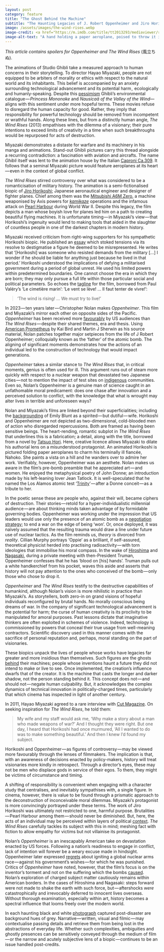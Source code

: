 ```yaml
---
layout: post
category: feature
title: "The Ghost Behind the Machine"
subtitle: "The Haunting Legacies of J. Robert Oppenheimer and Jiro Horikoshi"
image: /assets/images/the-wind-rises.webp
image-credit: <a href="https://m.imdb.com/title/tt2013293/mediaviewer/rm303290625/">Studio Ghibli</a>
image-alt-text: "A hand holding a paper aeroplane, poised to throw it into the air"
---
```


_This article contains spoilers for Oppenheimer and The Wind Rises_ (風立ちぬ).

The animations of Studio Ghibli take a measured approach to human concerns in their storytelling. To director Hayao Miyazaki, people are not equipped to be arbiters of morality or ethics with respect to the natural world and its inhabitants. This belief is accompanied by an anxiety surrounding technological advancement and its potential harm ,  ecologically and humanly-speaking. Despite this [pessimism](https://www.newyorker.com/books/page-turner/hayao-miyazakis-beautiful-broken-worlds) Ghibli’s environmental catalogue — _Princess Mononoke_ and _Nausicaä of the Valley of the Wind_— aligns with this sentiment under more hopeful terms. These movies refuse to disregard the human capacity for good. Rather, they imply that responsibility for powerful technology should be removed from incompetent or wrathful hands. Along these lines, but from a distinctly human angle, _The Wind Rises_ (2013) empathises with the dilemma of a visionary; their pure intentions to exceed limits of creativity in a time when such breakthroughs would be repurposed for acts of destruction.

Miyazaki demonstrates a distaste for warfare and its machinery in his manga and animations. Stand-out Ghibli pictures carry this thread alongside a recurring contradiction: a fascination with aviation and aircrafts. The name _Ghibli_ itself was lent to the animation house by the Italian [Caproni Ca.309](https://en.wikipedia.org/wiki/Caproni_Ca.309). It follows that a seminal Miyazaki picture would feature aeroplanes at its heart — even in the context of global conflict.

_The Wind Rises_ stirred controversy over what was considered to be a romanticisation of military history. The animation is a semi-fictionalised biopic of [Jiro Horikoshi](https://www.nytimes.com/1982/01/12/obituaries/jiro-horikoshi-78-dies-in-tokyo-designer-of-zero-fighter-aircraft.html); Japanese aeronautical engineer and designer of fighter planes. Chief among them was the [Mitsubishi A6M Zero](https://en.wikipedia.org/wiki/Mitsubishi_A6M_Zero), a machine weaponised by Axis powers for [_kamikaze_](https://en.wikipedia.org/wiki/Kamikaze) operations and the infamous attack on [Pearl Harbour](https://www.newyorker.com/books/double-take/takes-remembering-pearl-harbor) during World War II. Despite this legacy, the film depicts a man whose boyish love for planes led him on a path to creating beautiful flying machines. It is unfortunate timing — in Miyazaki’s view — that Horikoshi’s ingenuity would lend to making tools that aided in the slaughter of countless people in one of the darkest chapters in modern history.

Miyazaki received criticism from right-wing supporters for his sympathetic Horikoshi biopic. He published an [essay](https://www.ghibli.jp/docs/0718kenpo.pdf) which stoked tensions via its resolve to destigmatise a figure he deemed to be misrepresented. He writes that ‘[Horikoshi] was someone who resisted demands from the military […] I wonder if he should be liable for anything just because he lived in that period.’ Horikoshi understood the implications of defying a militarised government during a period of global unrest. He used his limited powers within predetermined boundaries. One cannot choose the era in which they are born; they may only pursue a full life within those particular social and political parameters. So echoes the [tagline](https://genius.com/29160976) for the film, borrowed from Paul Valéry’s ‘Le cimetière marin’: ‘Le vent se lève! … Il faut tenter de vivre!’: 

> ‘The wind is rising! … We must try to live!’

In 2023 — ten years later — Christopher Nolan makes _Oppenheimer_. This film and Miyazaki’s mirror each other on opposite sides of the Pacific. _Oppenheimer_ has been received more [favourably](https://www.nytimes.com/2023/07/19/movies/oppenheimer-review-christopher-nolan.html) by US audiences than _The Wind Rises_ — despite their shared themes, era and thesis. Using [American Prometheus](https://en.wikipedia.org/wiki/American_Prometheus) by Kai Bird and Martin J Sherwin as his source material, Nolan patches together major setpieces from the life of J Robert Oppenheimer; colloquially known as the ‘father’ of the atomic bomb. The aligning of significant moments demonstrates how the actions of an individual led to the construction of technology that would impact generations.

_Oppenheimer_ takes a similar stance to _The Wind Rises_ that, in critical moments, genius is often used for ill. This argument runs out of steam more quickly with respect to a nuclear weapon that devastated two Japanese cities — not to mention the impact of test sites on [indigenous](https://time.com/6296470/oppenheimer-navajo-uranium-mining-essay/) communities. Even so, Nolan’s Oppenheimer is a genuine man of science caught in an unfathomable moral predicament: does one chase after innovation and a perceived solution to conflict, with the knowledge that what is wrought may alter lives in terrible and unforeseen ways?

Nolan and Miyazaki’s films are linked beyond their superficialities; including the [backgrounding](https://www.vogue.co.uk/article/oppenheimer-female-characters) of Emily Blunt as a spirited — but dutiful — wife. Horikoshi and Oppenheimer are not depicted as two-dimensional, cold-blooded men of action who disregarded repercussions. Both are framed as having been sensitive beings. The heart-rending, romantic subplot in _The Wind Rises_ that underlines this is a fabrication; a detail, along with the title, borrowed from a novel by [Tatsuo Hori](https://en.wikipedia.org/wiki/The_Wind_Has_Risen). Here, creative licence allows Miyazaki to dilate his authorial lens on a misunderstood protagonist. An animated Horikoshi is pictured folding paper aeroplanes to charm his terminally ill fiancée, Nahoko. She paints a vista on a hill and he wanders over to admire her work. Verifiably, however, Oppenheimer was an aesthete. Nolan makes us aware in the film’s pre-bomb preamble that he appreciated art — and women. He enjoyed the metaphysical poetry of John Donne; an introduction made by his left-leaning lover Jean Tatlock. It is well-speculated that he named the Los Alamos atomic test ‘[Trinity](https://genius.com/1625890)’ — after a Donne conceit — as a tribute to her.

In the poetic sense these are people who, against their will, became ciphers of destruction. Their stories — retold for a hyper-individualistic millennial audience — are about thinking minds taken advantage of by formidable governing bodies. Oppenheimer was working under the impression that US leaders would use only the presence of an atomic bomb as a [negotiation strategy](https://time.com/6297240/atomic-bomb-expert-oppenheimer-interview/); to end a war on the edge of being ‘won’. Or, once deployed, it was naïvely assumed that the resulting trauma would draw a line under future use of nuclear tactics. As the film reminds us, _theory_ is divorced from _reality_. Cillian Murphy portrays ‘Oppie’ as a brilliant, if self-assured, theoretical physicist herded into practising radioactivity — with torn ideologies that immobilise his moral compass. In the wake of [Hiroshima](https://www.newyorker.com/magazine/1946/08/31/hiroshima) and [Nagasaki](https://www.newyorker.com/tech/annals-of-technology/nagasaki-the-last-bomb), during a private meeting with then-President Truman, Oppenheimer confesses that he has ‘blood on [his] hands’. Truman pulls out a white handkerchief from his pocket, waves this aside and asserts that history will not pay attention to the ones who conceived of the bomb — only those who chose to drop it.

_Oppenheimer_ and _The Wind Rises_ testify to the destructive capabilities of humankind, although Nolan’s vision is more nihilistic in practice than Miyazaki’s. As storytellers, both zero-in on grand visions of hopeful individuals reconfigured by brutal hands. No morally conscious being dreams of war. In the company of significant technological advancement is the potential for harm; the curse of human creativity is its proclivity to be manipulated for amoral purposes. Past lessons dictate that imaginative thinkers are often exploited in schemes of violence. Indeed, technology is commissioned by powers that conceal their true usage from well-meaning contractors. Scientific discovery used in this manner comes with the sacrifice of personal reputation and, perhaps, moral standing on the part of visionaries.

These biopics unpack the lives of people whose works have legacies far greater and more insidious than themselves. Such figures are the ghosts [behind](https://en.wikipedia.org/wiki/The_Ghost_in_the_Machine) their machines; people whose inventions haunt a future they did not intend to make or live to see. Once implemented, the creation’s influence dwarfs that of the creator. It is the machine that casts the longer and darker shadow, not the person standing behind it. This concept does not — and should not — negate human culpability. But, it acknowledges the complex dynamics of technical innovation in politically-charged times, particularly that which cinema has inspected in light of another century.

In 2011, Hayao Miyazaki agreed to a rare interview with [Cut Magazine](https://www.animationmagazine.net/2013/08/miyazaki-pic-continues-to-stir-auds-in-japan/). On seeking inspiration for _The Wind Rises_, he told them:

> My wife and my staff would ask me, ‘Why make a story about a man who made weapons of war?’ And I thought they were right. But one day, I heard that Horikoshi had once murmured, ‘All I wanted to do was to make something beautiful.’ And then I knew I’d found my subject.

Horikoshi and Oppenheimer — as figures of controversy — may be viewed more favourably through the lenses of filmmakers. The implication is that, with an awareness of decisions enacted by policy-makers, history will treat visionaries more kindly in retrospect. Through a director’s eyes, these may not be men who displace gods in service of their egos. To them, they might be victims of circumstance and timing.

A shifting of responsibility is convenient when engaging with a character study that centralises, and inevitably sympathises with, a single figure. In cinema, however, there is value to be found through a prismatic approach to the deconstruction of inconceivable moral dilemmas. Miyazaki’s protagonist is more convincingly portrayed under these terms. The work of Jiro Horikoshi was ultimately not restricted to one, harmful purpose. Brutalities — Pearl Harbour among them — should never be diminished. But, here, the acts of an individual may be perceived within layers of political [context](https://www.newyorker.com/magazine/1995/07/31/did-the-bomb-end-the-war). _The Wind Rises_ carefully tackles its subject with this in mind; meshing fact with fiction to allow empathy for victims but not villainise its protagonist.

Nolan’s _Oppenheimer_ is an inescapably American take on devastation enacted by US forces. Following a nation’s readiness to engage in conflict, lack of intention will forever be a weary excuse made in hindsight. Oppenheimer later expressed [regrets](https://www.pbs.org/newshour/show/why-there-are-new-assessments-of-oppenheimers-role-in-history) about igniting a global nuclear arms race — against his government’s wishes — for which he was punished. Critics of _Oppenheimer_ have noted, however, that the film’s focus is on the inventor’s torment and not on the suffering which the bombs [caused](https://www.theguardian.com/world/2023/jul/21/anti-nuclear-groups-welcome-oppenheimer-film-fails-depict-true-horror). Nolan’s exploration of charged subject matter cautiously remains within American borders. In the cases of Hiroshima and Nagasaki: steps forward were not made to shake the earth with such force, but — aftershocks _were_ catastrophically and irrevocably deferred to innocent lives overseas. Without thorough examination, especially within art, history becomes a spectral influence that looms freely over the modern world.

In each haunting black and white [photograph](https://www.nytimes.com/2020/08/06/world/asia/hiroshima-nagasaki-japan-photos.html) captured post-disaster are background hues of grey. Narrative — written, visual and filmic — may contextualise passing details and retrieve them from being lost in the abstractions of everyday life. Whether such complexities, ambiguities and ghostly presences can be sensitively conveyed through the medium of film — or the narrow and acutely subjective lens of a biopic — continues to be an issue handled post-credits.
